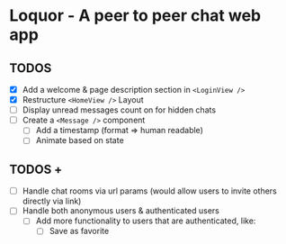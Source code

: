 # Loquor - A peer to peer chat web app

## TODOS

- [x] Add a welcome & page description section in `<LoginView />`
- [x] Restructure `<HomeView />` Layout
- [ ] Display unread messages count on for hidden chats
- [ ] Create a `<Message />` component
  - [ ] Add a timestamp (format => human readable)
  - [ ] Animate based on state

## TODOS +

- [ ] Handle chat rooms via url params (would allow users to invite others directly via link)
- [ ] Handle both anonymous users & authenticated users
  - [ ] Add more functionality to users that are authenticated, like:
    - [ ] Save as favorite
